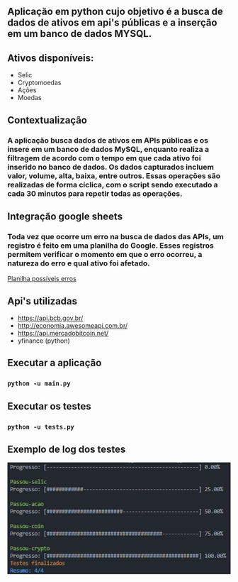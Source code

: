 ## Aplicação em python cujo objetivo é a busca de dados de ativos em api's públicas e a inserção em um banco de dados MYSQL.
## Ativos disponíveis:
  - Selic
  - Cryptomoedas
  - Ações
  - Moedas
## Contextualização
### A aplicação busca dados de ativos em APIs públicas e os insere em um banco de dados MySQL, enquanto realiza a filtragem de acordo com o tempo em que cada ativo foi inserido no banco de dados. Os dados capturados incluem valor, volume, alta, baixa, entre outros. Essas operações são realizadas de forma cíclica, com o script sendo executado a cada 30 minutos para repetir todas as operações.
## Integração google sheets
### Toda vez que ocorre um erro na busca de dados das APIs, um registro é feito em uma planilha do Google. Esses registros permitem verificar o momento em que o erro ocorreu, a natureza do erro e qual ativo foi afetado.
[Planilha possíveis erros](https://docs.google.com/spreadsheets/d/1M9elUTiwC6xOfnSNlEyGnaBltqkPwl0m2HZtOwOiBwY/edit?usp=sharing)
## Api's utilizadas
  - https://api.bcb.gov.br/
  - http://economia.awesomeapi.com.br/
  - https://api.mercadobitcoin.net/
  - yfinance (python)
## Executar a aplicação
### `python -u main.py`
## Executar os testes
### `python -u tests.py`
## Exemplo de log dos testes
<p align="center">
  <img src="assets/images/testes.PNG" alt="testes-log-">
</p>
